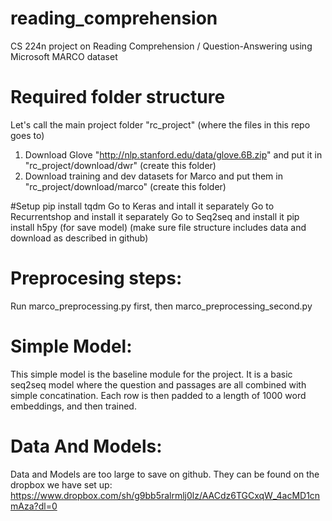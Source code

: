 # reading_comprehension
CS 224n project on Reading Comprehension / Question-Answering using Microsoft MARCO dataset

# Required folder structure
Let's call the main project folder "rc_project" (where the files in this repo goes to)
1. Download Glove "http://nlp.stanford.edu/data/glove.6B.zip" and put it in "rc_project/download/dwr" (create this folder)
2. Download training and dev datasets for Marco and put them in "rc_project/download/marco" (create this folder)

#Setup
pip install tqdm
Go to Keras and intall it separately
Go to Recurrentshop and install it separately
Go to Seq2seq and install it
pip install h5py (for save model)
(make sure file structure includes data and download as described in github)

# Preprocesing steps:
Run marco_preprocessing.py first, then marco_preprocessing_second.py

# Simple Model:
This simple model is the baseline module for the project.  It is a basic seq2seq model where the question and passages are all combined with simple concatination.  Each row is then padded to a length of 1000 word embeddings, and then trained.

# Data And Models:
Data and Models are too large to save on github.  They can be found on the dropbox we have set up:
	https://www.dropbox.com/sh/g9bb5ralrmlj0lz/AACdz6TGCxqW_4acMD1cnmAza?dl=0
